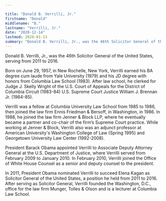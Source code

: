 ```yaml
---

title: "Donald B. Verrilli, Jr."
firstname: "Donald"
middlename: "B."
lastname: "Verrilli, Jr."
date: "2020-12-14"
lastmod: 2020-01-13
summary: "Donald B. Verrilli, Jr., was the 46th Solicitor General of the United States, serving from 2011 to 2016. He is currently a partner at law firm Munger, Tolles & Olson."
---
```

Donald B. Verrilli, Jr., was the 46th Solicitor General of the United States, serving from 2011 to 2016.

Born on June 29, 1957, in New Rochelle, New York, Verrilli earned his BA degree cum laude from Yale University (1979) and his JD degree with honors from Columbia Law School (1983). After law school, he clerked for Judge J. Skelly Wright of the U.S. Court of Appeals for the District of Columbia Circuit (1983-84) U.S. Supreme Court Justice William J. Brennan Jr. (1984-85).

Verrilli was a fellow at Columbia University Law School from 1985 to 1986, then joined the law firm Ennis Friedman & Bersoff, in Washington, in 1986. In 1988, he joined the law firm Jenner & Block LLP, where he eventually became a partner and co-chair of the firm’s Supreme Court practice. While working at Jenner & Block, Verrilli also was an adjunct professor at American University's Washington College of Law (Spring 1995) and Georgetown University Law Center (1992-2008).

President Barack Obama appointed Verrilli to Associate Deputy Attorney General at the U.S. Department of Justice, where Verrilli served from February 2009 to January 2010. In February 2010, Verrilli joined the Office of White House Counsel as a senior and deputy counsel to the president.

In 2011, President Obama nominated Verrilli to succeed Elena Kagan as Solicitor General of the United States, a position he held from 2011 to 2016. After serving as Solicitor General, Verrilli founded the Washington, D.C., office for the law firm Munger, Tolles & Olson and is a lecturer at Columbia Law School.


